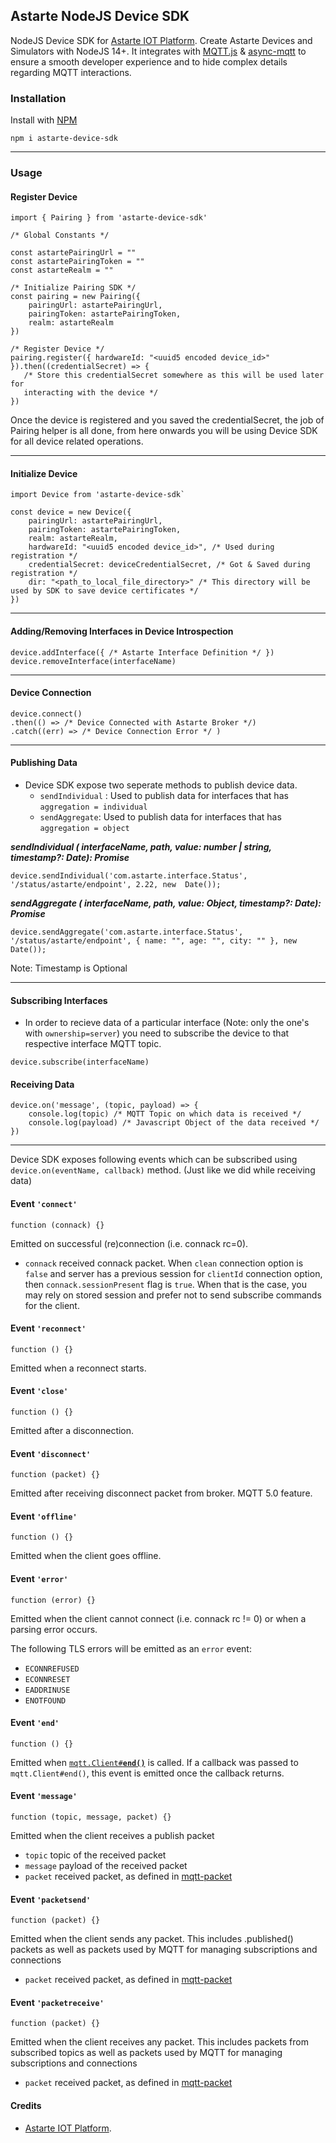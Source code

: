 ## Astarte NodeJS Device SDK

NodeJS Device SDK for [Astarte IOT Platform](https://github.com/astarte-platform/astarte). Create Astarte Devices and Simulators with NodeJS 14+. It integrates with [MQTT.js](https://github.com/mqttjs/MQTT.js) & [async-mqtt](https://github.com/mqttjs/async-mqtt#readme) to ensure a smooth developer experience and to hide complex details regarding MQTT interactions.


### Installation

Install with [NPM](https://www.npmjs.com/package/astarte-device-sdk)

```
npm i astarte-device-sdk
```

---

### Usage

#### Register Device

```
import { Pairing } from 'astarte-device-sdk'

/* Global Constants */

const astartePairingUrl = ""
const astartePairingToken = ""
const astarteRealm = ""

/* Initialize Pairing SDK */
const pairing = new Pairing({
	pairingUrl: astartePairingUrl,
	pairingToken: astartePairingToken,
	realm: astarteRealm
})

/* Register Device */
pairing.register({ hardwareId: "<uuid5 encoded device_id>" }).then((credentialSecret) => {
   /* Store this credentialSecret somewhere as this will be used later for 
   interacting with the device */
})

```


Once the device is registered and you saved the credentialSecret, the job of Pairing helper is all done, from here onwards you will be using Device SDK for all device related operations.

---

#### Initialize Device

```
import Device from 'astarte-device-sdk`

const device = new Device({
	pairingUrl: astartePairingUrl,
	pairingToken: astartePairingToken,
	realm: astarteRealm,
	hardwareId: "<uuid5 encoded device_id>", /* Used during registration */
	credentialSecret: deviceCredentialSecret, /* Got & Saved during registration */
	dir: "<path_to_local_file_directory>" /* This directory will be used by SDK to save device certificates */
})
```

---

#### Adding/Removing Interfaces in Device Introspection 

```
device.addInterface({ /* Astarte Interface Definition */ })
device.removeInterface(interfaceName)
```

---

#### Device Connection 

```
device.connect()
.then(() => /* Device Connected with Astarte Broker */)
.catch((err) => /* Device Connection Error */ )
```

---

#### Publishing Data

- Device SDK expose two seperate methods to publish device data.
	- `sendIndividual` : Used to publish data for interfaces that has `aggregation = individual`
	- `sendAggregate`: Used to publish data for interfaces that has `aggregation = object`
	

***sendIndividual ( interfaceName, path, value: number | string, timestamp?: Date): Promise***

```
device.sendIndividual('com.astarte.interface.Status', '/status/astarte/endpoint', 2.22, new  Date());
```

***sendAggregate ( interfaceName, path, value: Object, timestamp?: Date): Promise***
```
device.sendAggregate('com.astarte.interface.Status', '/status/astarte/endpoint', { name: "", age: "", city: "" }, new  Date());
```

Note: Timestamp is Optional

---

#### Subscribing Interfaces 

- In order to recieve data of a particular interface (Note: only the one's with `ownership=server`) you need to subscribe the device to that respective interface MQTT topic.

```
device.subscribe(interfaceName)
```

#### Receiving Data

```
device.on('message', (topic, payload) => {
	console.log(topic) /* MQTT Topic on which data is received */
	console.log(payload) /* Javascript Object of the data received */
})
```

---


Device SDK exposes following events which can be subscribed using  `device.on(eventName, callback)`  method. (Just like we did while receiving data)

#### Event `'connect'`

`function (connack) {}`

Emitted on successful (re)connection (i.e. connack rc=0).
* `connack` received connack packet. When `clean` connection option is `false` and server has a previous session
for `clientId` connection option, then `connack.sessionPresent` flag is `true`. When that is the case,
you may rely on stored session and prefer not to send subscribe commands for the client.

#### Event `'reconnect'`

`function () {}`

Emitted when a reconnect starts.

#### Event `'close'`

`function () {}`

Emitted after a disconnection.

#### Event `'disconnect'`

`function (packet) {}`

Emitted after receiving disconnect packet from broker. MQTT 5.0 feature.

#### Event `'offline'`

`function () {}`

Emitted when the client goes offline.

#### Event `'error'`

`function (error) {}`

Emitted when the client cannot connect (i.e. connack rc != 0) or when a
parsing error occurs.

The following TLS errors will be emitted as an `error` event:

* `ECONNREFUSED`
* `ECONNRESET`
* `EADDRINUSE`
* `ENOTFOUND`

#### Event `'end'`

`function () {}`

Emitted when <a href="#end"><code>mqtt.Client#<b>end()</b></code></a> is called.
If a callback was passed to `mqtt.Client#end()`, this event is emitted once the
callback returns.

#### Event `'message'`

`function (topic, message, packet) {}`

Emitted when the client receives a publish packet
* `topic` topic of the received packet
* `message` payload of the received packet
* `packet` received packet, as defined in
  [mqtt-packet](https://github.com/mcollina/mqtt-packet#publish)

#### Event `'packetsend'`

`function (packet) {}`

Emitted when the client sends any packet. This includes .published() packets
as well as packets used by MQTT for managing subscriptions and connections
* `packet` received packet, as defined in
  [mqtt-packet](https://github.com/mcollina/mqtt-packet)

#### Event `'packetreceive'`

`function (packet) {}`

Emitted when the client receives any packet. This includes packets from
subscribed topics as well as packets used by MQTT for managing subscriptions
and connections
* `packet` received packet, as defined in
  [mqtt-packet](https://github.com/mcollina/mqtt-packet)


#### Credits

- [Astarte IOT Platform](https://github.com/astarte-platform/astarte).

